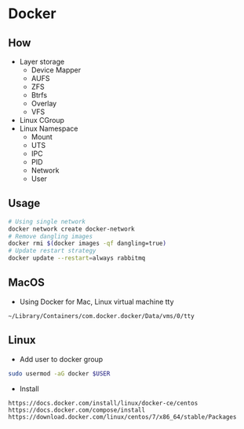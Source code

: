 # Docker

## How

- Layer storage
  - Device Mapper
  - AUFS
  - ZFS
  - Btrfs
  - Overlay
  - VFS
- Linux CGroup
- Linux Namespace
  - Mount
  - UTS
  - IPC
  - PID
  - Network
  - User

## Usage

```sh
# Using single network
docker network create docker-network
# Remove dangling images
docker rmi $(docker images -qf dangling=true)
# Update restart strategy
docker update --restart=always rabbitmq
```

## MacOS

- Using Docker for Mac, Linux virtual machine tty

```
~/Library/Containers/com.docker.docker/Data/vms/0/tty
```

## Linux

- Add user to docker group


```sh
sudo usermod -aG docker $USER
```

- Install

```
https://docs.docker.com/install/linux/docker-ce/centos
https://docs.docker.com/compose/install
https://download.docker.com/linux/centos/7/x86_64/stable/Packages
```
